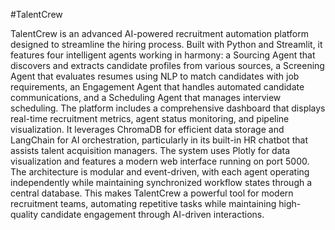 #TalentCrew

TalentCrew is an advanced AI-powered recruitment automation platform designed to streamline the hiring process. Built with Python and Streamlit, it features four intelligent agents working in harmony: a Sourcing Agent that discovers and extracts candidate profiles from various sources, a Screening Agent that evaluates resumes using NLP to match candidates with job requirements, an Engagement Agent that handles automated candidate communications, and a Scheduling Agent that manages interview scheduling. The platform includes a comprehensive dashboard that displays real-time recruitment metrics, agent status monitoring, and pipeline visualization. It leverages ChromaDB for efficient data storage and LangChain for AI orchestration, particularly in its built-in HR chatbot that assists talent acquisition managers. The system uses Plotly for data visualization and features a modern web interface running on port 5000. The architecture is modular and event-driven, with each agent operating independently while maintaining synchronized workflow states through a central database. This makes TalentCrew a powerful tool for modern recruitment teams, automating repetitive tasks while maintaining high-quality candidate engagement through AI-driven interactions.
